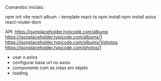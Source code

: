 Comandos iniciais:

npm init vite react-album --template react-ts
npm install
npm install axios react-router-dom

API:
https://jsonplaceholder.typicode.com/albums
https://jsonplaceholder.typicode.com/albums/1
https://jsonplaceholder.typicode.com/albums/1/photos
https://jsonplaceholder.typicode.com/photos/1

- usar o axios
- configurar base url no axios
- componente com as rotas em objeto
- loading